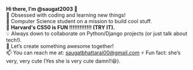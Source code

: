 **Hi there, I’m @saugat2003 👋**  
👀 Obsessed with coding and learning new things!   
🤖 Computer Science student on a mission to build cool stuff.  
🌱 **Harvard's CS50 is FUN !!!!!!!!!!!!!    (TRY IT).**   
💡 Always down to collaborate on Python/Django projects (or just talk about tech!).   
💞️ Let’s create something awesome together!   
📫 You can reach me at: saugatbhattarai00@gmail.com
⚡ Fun fact: she’s very, very cute (Yes she is very cute damn!!😆).
